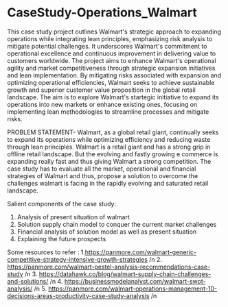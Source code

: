 # CaseStudy-Operations_Walmart
This case study project outlines Walmart's strategic approach to expanding operations while integrating lean principles, emphasizing risk analysis to mitigate potential challenges. It underscores Walmart's commitment to operational excellence and continuous improvement in delivering value to customers worldwide. The project aims to enhance Walmart's operational agility and market competitiveness through strategic expansion initiatives and lean implementation. By mitigating risks associated with expansion and optimizing operational efficiencies, Walmart seeks to achieve sustainable growth and superior customer value proposition in the global retail landscape. The aim is to explore Walmart's startegic initiative to expand its operations into new markets or enhance existing ones, focusing on implementing lean methodologies to streamline processes and mitigate risks.

PROBLEM STATEMENT- Walmart, as a global retail giant, continually seeks to expand its operations while optimizing efficiency and reducing waste through lean principles. Walmart is a retail giant and has a strong grip in offline retail landscape. But the evolving and fastly growing e commerce is expanding really fast and thus giving Walmart a strong competition. The case study has to evaluate all the market, operational and financial strategies of Walmart and thus, propose a solution to overcome the challenges walmart is facing in the rapidly evolving and saturated retail landscape.

Salient components of the case study:
1. Analysis of present situation of walmart
2. Solution supply chain model to conquer the current market challenges
3. Financial analysis of solution model as well as present situation
4. Explaining the future prospects

Some resources to refer :
1.https://panmore.com/walmart-generic-competitive-strategy-intensive-growth-strategies /n
2. https://panmore.com/walmart-pestel-analysis-recommendations-case-study /n
3. https://datahawk.co/blog/walmart-supply-chain-challenges-and-solutions/ /n
4. https://businessmodelanalyst.com/walmart-swot-analysis/    /n
5. https://panmore.com/walmart-operations-management-10-decisions-areas-productivity-case-study-analysis   /n

